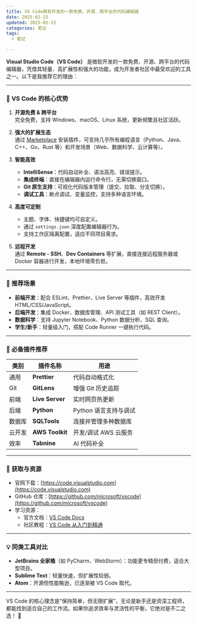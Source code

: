 ```yaml
---
title: VS Code微软开发的一款免费、开源、跨平台的代码编辑器
date: 2025-02-15
updated: 2025-02-15
categories: 笔记
tags:
  - 笔记

---
```


**Visual Studio Code（VS Code）** 是微软开发的一款免费、开源、跨平台的代码编辑器，凭借其轻量、高扩展性和强大的功能，成为开发者社区中最受欢迎的工具之一。以下是我推荐它的理由：

---

### 📌 **VS Code 的核心优势**

1. **开源免费 & 跨平台**  
   完全免费，支持 Windows、macOS、Linux 系统，更新频繁且社区活跃。

2. **强大的扩展生态**  
   通过 [Marketplace](https://marketplace.visualstudio.com/VSCode) 安装插件，可支持几乎所有编程语言（Python、Java、C++、Go、Rust 等）和开发场景（Web、数据科学、云计算等）。

3. **智能高效**  
   
   - **IntelliSense**：代码自动补全、语法高亮、错误提示。  
   - **集成终端**：直接在编辑器内运行命令行，无需切换窗口。  
   - **Git 原生支持**：可视化代码版本管理（提交、拉取、分支切换）。  
   - **调试工具**：断点调试、变量监控，支持多种语言环境。

4. **高度可定制**  
   
   - 主题、字体、快捷键均可自定义。  
   - 通过 `settings.json` 深度配置编辑器行为。  
   - 支持工作区隔离配置，适应不同项目需求。

5. **远程开发**  
   通过 **Remote - SSH**、**Dev Containers** 等扩展，直接连接远程服务器或 Docker 容器进行开发，本地环境零负担。

---

### 🌟 **推荐场景**

- **前端开发**：配合 ESLint、Prettier、Live Server 等插件，高效开发 HTML/CSS/JavaScript。  
- **后端开发**：集成 Docker、数据库管理、API 测试工具（如 REST Client）。  
- **数据科学**：支持 Jupyter Notebook、Python 数据分析、SQL 查询。  
- **学生/新手**：轻量级入门，搭配 Code Runner 一键执行代码。

---

### 🔧 **必备插件推荐**

| 类别  | 插件名称            | 用途             |
| --- | --------------- | -------------- |
| 通用  | **Prettier**    | 代码自动格式化        |
| Git | **GitLens**     | 增强 Git 历史追踪    |
| 前端  | **Live Server** | 实时网页热更新        |
| 后端  | **Python**      | Python 语言支持与调试 |
| 数据库 | **SQLTools**    | 连接并管理多种数据库     |
| 云开发 | **AWS Toolkit** | 开发/调试 AWS 云服务  |
| 效率  | **Tabnine**     | AI 代码补全        |

---

### 🔗 **获取与资源**

- 官网下载：[https://code.visualstudio.com](https://code.visualstudio.com)  
- GitHub 仓库：[https://github.com/microsoft/vscode](https://github.com/microsoft/vscode)  
- 学习资源：  
  - 官方文档：[VS Code Docs](https://code.visualstudio.com/docs)  
  - 社区教程：[VS Code 从入门到精通](https://www.bilibili.com/video/BV1da4y1p7ei)

---

### 💡 **同类工具对比**

- **JetBrains 全家桶**（如 PyCharm、WebStorm）：功能更专精但付费，适合大型项目。  
- **Sublime Text**：轻量快速，但扩展性较弱。  
- **Atom**：开源但性能略逊，已逐渐被 VS Code 取代。

---

VS Code 的核心理念是“保持简单，但无限扩展”，无论是新手还是资深工程师，都能找到适合自己的工作流。如果你追求效率与灵活性的平衡，它绝对是不二之选！ 🚀

